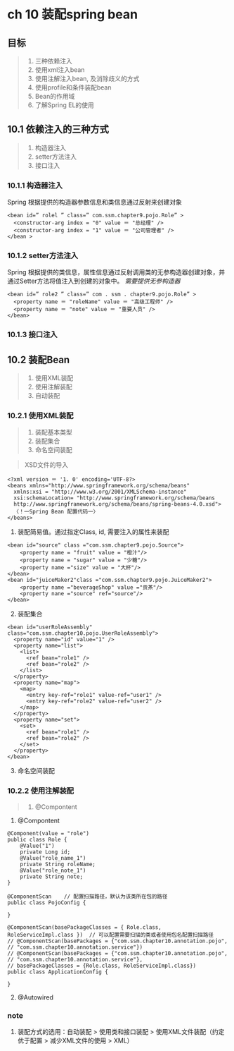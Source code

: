 # ch 10 装配spring bean
## 目标
> 1. 三种依赖注入
> 2. 使用xml注入bean
> 3. 使用注解注入bean, 及消除歧义的方式
> 4. 使用profile和条件装配bean
> 5. Bean的作用域
> 6. 了解Spring EL的使用

## 10.1 依赖注入的三种方式
> 1. 构造器注入
> 2. setter方法注入
> 3. 接口注入
### 10.1.1 构造器注入
Spring 根据提供的构造器参数信息和类信息通过反射来创建对象
```
<bean id=” rolel ” class=” com.ssm.chapter9.pojo.Role” >
  <constructor-arg index = "0" value ＝ "总经理" />
  <constructor-arg index = "1" value ＝ "公司管理者" />
</bean >
```
### 10.1.2 setter方法注入
Spring 根据提供的类信息，属性信息通过反射调用类的无参构造器创建对象，并通过Setter方法将值注入到创建的对象中。 *需要提供无参构造器*
```
<bean id=” role2 ” class=” com . ssm . chapter9.pojo.Role” >
  <property name ＝ "roleName" value ＝ "高级工程师" />
  <property name ＝ "note" value ＝ "重要人员" />
</bean>
```
### 10.1.3 接口注入

## 10.2 装配Bean
> 1. 使用XML装配
> 2. 使用注解装配
> 3. 自动装配
### 10.2.1 使用XML装配
> 1. 装配基本类型
> 2. 装配集合
> 3. 命名空间装配

> XSD文件的导入
> 
```
<?xml version ＝ '1. 0' encoding='UTF-8?>
<beans xmlns="http://www.springframework.org/schema/beans"
  xmlns:xsi = "http://www.w3.org/2001/XMLSchema-instance"
  xsi:schemaLocation= "http://www.springframework.org/schema/beans
  http://www.springframework.org/schema/beans/spring-beans-4.0.xsd">
  〈！一Spring Bean 配置代码一〉
</beans>
```
1. 装配简易值。通过指定Class, id, 需要注入的属性来装配
```
<bean id="source" class ="com.ssm.chapter9.pojo.Source">
    <property name = "fruit" value = "橙汁"/>
    <property name = "sugar" value = "少糖"/>
    <property name ="size" value = "大杯"/>
</bean>
<bean id="juiceMaker2"class ="com.ssm.chapter9.pojo.JuiceMaker2">
    <property name ="beverageShop" value ="贡茶"/>
    <property nane ="source" ref="source"/>
</bean>
```
2. 装配集合
```
<bean id="userRoleAssembly" class="com.ssm.chapter10.pojo.UserRoleAssembly">
  <property name="id" value="1" />
  <property name="list">
    <list>
      <ref bean="role1" />
      <ref bean="role2" />
    </list>
  </property>
  <property name="map">
    <map>
      <entry key-ref="role1" value-ref="user1" />
      <entry key-ref="role2" value-ref="user2" />
    </map>
  </property>
  <property name="set">
    <set>
      <ref bean="role1" />
      <ref bean="role2" />
    </set>
  </property>
</bean>
```
3. 命名空间装配
### 10.2.2 使用注解装配
> 1. @Compontent
1. @Compontent
```
@Component(value = "role")
public class Role {
	@Value("1")
	private Long id;
	@Value("role_name_1")
	private String roleName;
	@Value("role_note_1")
	private String note;
}
```
```
@ComponentScan    // 配置扫描路径，默认为该类所在包的路径
public class PojoConfig {

}
```
```
@ComponentScan(basePackageClasses = { Role.class, RoleServiceImpl.class })  // 可以配置需要扫描的类或者使用包名配置扫描路径
// @ComponentScan(basePackages = {"com.ssm.chapter10.annotation.pojo",
// "com.ssm.chapter10.annotation.service"})
// @ComponentScan(basePackages = {"com.ssm.chapter10.annotation.pojo",
// "com.ssm.chapter10.annotation.service"},
// basePackageClasses = {Role.class, RoleServiceImpl.class})
public class ApplicationConfig {
	
}
```
2. @Autowired

####
### note
1. 装配方式的选用：自动装配 > 使用类和接口装配 > 使用XML文件装配（约定优于配置 > 减少XML文件的使用 > XML）

